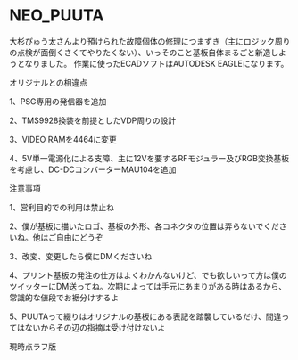 # NEO_PUUTA
大杉ぴゅう太さんより預けられた故障個体の修理につまずき（主にロジック周りの点検が面倒くさくてやりたくない）、いっそのこと基板自体まるごと新造しようとなりました。
作業に使ったECADソフトはAUTODESK EAGLEになります。

オリジナルとの相違点

1、PSG専用の発信器を追加

2、TMS9928換装を前提としたVDP周りの設計

3、VIDEO RAMを4464に変更

4、5V単一電源化による支障、主に12Vを要するRFモジュラー及びRGB変換基板を考慮し、DC-DCコンバーターMAU104を追加



注意事項

1、営利目的での利用は禁止ね

2、僕が基板に描いたロゴ、基板の外形、各コネクタの位置は弄らないでくださいね。他はご自由にどうぞ

3、改変、変更したら僕にDMくださいね

4、プリント基板の発注の仕方はよくわかんないけど、でも欲しいって方は僕のツイッターにDM送ってね。次期によっては手元にあまりがある時はあるから、常識的な値段でお裾分けするよ

5、PUUTAって綴りはオリジナルの基板にある表記を踏襲しているだけ、間違ってはないからその辺の指摘は受け付けないよ


現時点ラフ版
